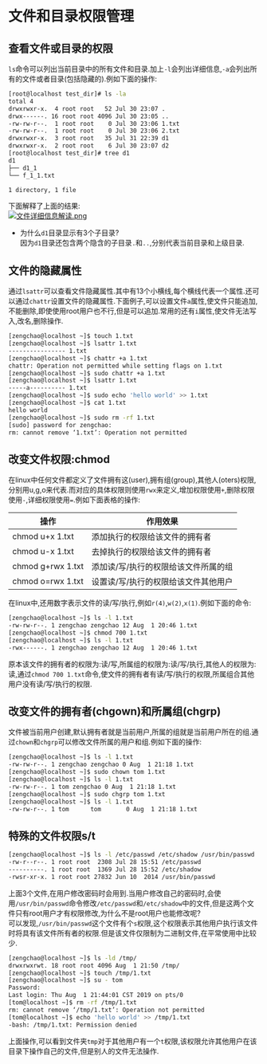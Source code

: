 # 文件和目录权限管理

## 查看文件或目录的权限

```ls```命令可以列出当前目录中的所有文件和目录.加上```-l```会列出详细信息,```-a```会列出所有的文件或者目录(包括隐藏的).例如下面的操作:

```bash
[root@localhost test_dir]# ls -la
total 4
drwxrwxr-x.  4 root root   52 Jul 30 23:07 .
drwx------. 16 root root 4096 Jul 30 23:05 ..
-rw-rw-r--.  1 root root    0 Jul 30 23:06 1.txt
-rw-rw-r--.  1 root root    0 Jul 30 23:06 2.txt
drwxrwxr-x.  3 root root   35 Jul 31 22:39 d1
drwxrwxr-x.  2 root root    6 Jul 30 23:07 d2
[root@localhost test_dir]# tree d1
d1
├── d1_1
└── f_1_1.txt

1 directory, 1 file
```

下面解释了上面的结果:  
[![文件详细信息解读.png](https://i.loli.net/2019/07/31/5d41b3de7f4d985171.png)](https://i.loli.net/2019/07/31/5d41b3de7f4d985171.png)

- 为什么```d1```目录显示有3个子目录?  
因为```d1```目录还包含两个隐含的子目录```.```和```..```,分别代表当前目录和上级目录.

## 文件的隐藏属性

通过```lsattr```可以查看文件隐藏属性.其中有13个小横线,每个横线代表一个属性.还可以通过```chattr```设置文件的隐藏属性.下面例子,可以设置文件```a```属性,使文件只能追加,不能删除,即使使用root用户也不行,但是可以追加.常用的还有```i```属性,使文件无法写入,改名,删除操作.

```bash
[zengchao@localhost ~]$ touch 1.txt
[zengchao@localhost ~]$ lsattr 1.txt 
---------------- 1.txt
[zengchao@localhost ~]$ chattr +a 1.txt 
chattr: Operation not permitted while setting flags on 1.txt
[zengchao@localhost ~]$ sudo chattr +a 1.txt 
[zengchao@localhost ~]$ lsattr 1.txt 
-----a---------- 1.txt
[zengchao@localhost ~]$ sudo echo 'hello world' >> 1.txt 
[zengchao@localhost ~]$ cat 1.txt 
hello world
[zengchao@localhost ~]$ sudo rm -rf 1.txt 
[sudo] password for zengchao: 
rm: cannot remove ‘1.txt’: Operation not permitted
```

## 改变文件权限:chmod

在linux中任何文件都定义了文件拥有这(user),拥有组(group),其他人(oters)权限,分别用u,g,o来代表.而对应的具体权限则使用```rwx```来定义,增加权限使用```+```,删除权限使用```-```,详细权限使用```=```.例如下面表格的操作:

操作 |  作用效果
-|-
chmod u+x   1.txt     | 添加执行的权限给该文件的拥有者
chmod u-x   1.txt     | 去掉执行的权限给该文件的拥有者
chmod g+rwx 1.txt   | 添加读/写/执行的权限给该文件所属的组
chmod o=rwx 1.txt   | 设置读/写/执行的权限给该文件其他用户

在linux中,还用数字表示文件的读/写/执行,例如```r(4)```,```w(2)```,```x(1)```.例如下面的命令:

```bash
[zengchao@localhost ~]$ ls -l 1.txt 
-rw-rw-r--. 1 zengchao zengchao 12 Aug  1 20:46 1.txt
[zengchao@localhost ~]$ chmod 700 1.txt 
[zengchao@localhost ~]$ ls -l 1.txt 
-rwx------. 1 zengchao zengchao 12 Aug  1 20:46 1.txt
```

原本该文件的拥有者的权限为:读/写,所属组的权限为:读/写/执行,其他人的权限为:读,通过```chmod 700 1.txt```命令,使文件的拥有者有读/写/执行的权限,所属组合其他用户没有读/写/执行的权限.

## 改变文件的拥有者(chgown)和所属组(chgrp)

文件被当前用户创建,默认拥有者就是当前用户,所属的组就是当前用户所在的组.通过```chown```和```chgrp```可以修改文件所属的用户和组.例如下面的操作:

``` bash
[zengchao@localhost ~]$ ls -l 1.txt
-rw-rw-r--. 1 zengchao zengchao 0 Aug  1 21:18 1.txt
[zengchao@localhost ~]$ sudo chown tom 1.txt
[zengchao@localhost ~]$ ls -l 1.txt
-rw-rw-r--. 1 tom zengchao 0 Aug  1 21:18 1.txt
[zengchao@localhost ~]$ sudo chgrp tom 1.txt
[zengchao@localhost ~]$ ls -l 1.txt
-rw-rw-r--. 1 tom      tom       0 Aug  1 21:18 1.txt
```

## 特殊的文件权限s/t

``` bash
[zengchao@localhost ~]$ ls -l /etc/passwd /etc/shadow /usr/bin/passwd 
-rw-r--r--. 1 root root  2308 Jul 28 15:51 /etc/passwd
----------. 1 root root  1369 Jul 28 15:52 /etc/shadow
-rwsr-xr-x. 1 root root 27832 Jun 10  2014 /usr/bin/passwd
```

上面3个文件,在用户修改密码时会用到.当用户修改自己的密码时,会使用```/usr/bin/passwd```命令修改```/etc/passwd```和```/etc/shadow```中的文件,但是这两个文件只有root用户才有权限修改,为什么不是root用户也能修改呢?  
可以发现,```/usr/bin/passwd```这个文件有个```s```权限,这个权限表示其他用户执行该文件时将具有该文件所有者的权限.但是该文件仅限制为二进制文件,在平常使用中比较少.

```bash
[zengchao@localhost ~]$ ls -ld /tmp/
drwxrwxrwt. 18 root root 4096 Aug  1 21:50 /tmp/
[zengchao@localhost ~]$ touch /tmp/1.txt
[zengchao@localhost ~]$ su - tom
Password: 
Last login: Thu Aug  1 21:44:01 CST 2019 on pts/0
[tom@localhost ~]$ rm -rf /tmp/1.txt 
rm: cannot remove ‘/tmp/1.txt’: Operation not permitted
[tom@localhost ~]$ echo 'hello world' >> /tmp/1.txt 
-bash: /tmp/1.txt: Permission denied
```

上面操作,可以看到文件夹```tmp```对于其他用户有一个```t```权限,该权限允许其他用户在该目录下操作自己的文件,但是别人的文件无法操作.
